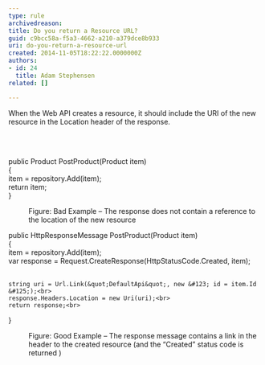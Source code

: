 ```yaml
---
type: rule
archivedreason: 
title: Do you return a Resource URL?
guid: c9bcc58a-f5a3-4662-a210-a379dce8b933
uri: do-you-return-a-resource-url
created: 2014-11-05T18:22:22.0000000Z
authors:
- id: 24
  title: Adam Stephensen
related: []

---
```



<p>When the Web API creates a resource, it should include the URI of the new resource in the Location header of the response.​</p>
<br><excerpt class='endintro'></excerpt><br>
<dl class="badImage"><dt><p class="ssw15-rteElement-CodeArea">public Product PostProduct(Product item)<br> &#123;<br> item = repository.Add(item);<br> return item;<br> &#125;&#160;​</p></dt><dd>Figure&#58; Bad Example – The response does not contain a reference to the location of the new resource </dd></dl><dl class="goodImage"><dt><p class="ssw15-rteElement-CodeArea">public HttpResponseMessage PostProduct(Product item)<br>
&#123;<br>
    item = repository.Add(item);<br>
    var response = Request.CreateResponse(HttpStatusCode.Created, item);<br><br>

    string uri = Url.Link(&quot;DefaultApi&quot;, new &#123; id = item.Id &#125;);<br>
    response.Headers.Location = new Uri(uri);<br>
    return response;<br>
&#125;
</p></dt><dd>Figure&#58; Good Example – The response message contains a link in the header to the created resource (and the “Created” status code is returned )​</dd></dl>


